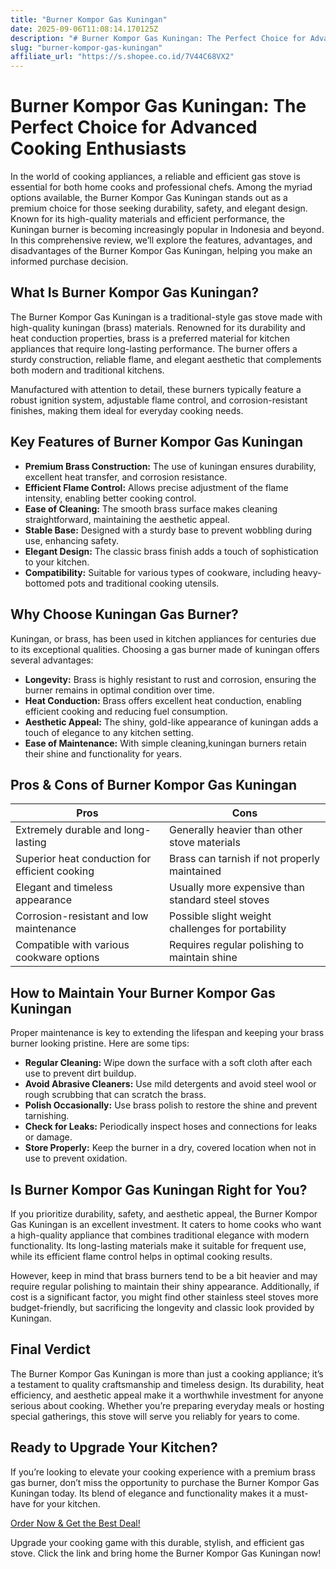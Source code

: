 ```yaml
---
title: "Burner Kompor Gas Kuningan"
date: 2025-09-06T11:08:14.170125Z
description: "# Burner Kompor Gas Kuningan: The Perfect Choice for Advanced Cooking Enthusiasts..."
slug: "burner-kompor-gas-kuningan"
affiliate_url: "https://s.shopee.co.id/7V44C68VX2"
---
```

# Burner Kompor Gas Kuningan: The Perfect Choice for Advanced Cooking Enthusiasts

In the world of cooking appliances, a reliable and efficient gas stove is essential for both home cooks and professional chefs. Among the myriad options available, the Burner Kompor Gas Kuningan stands out as a premium choice for those seeking durability, safety, and elegant design. Known for its high-quality materials and efficient performance, the Kuningan burner is becoming increasingly popular in Indonesia and beyond. In this comprehensive review, we’ll explore the features, advantages, and disadvantages of the Burner Kompor Gas Kuningan, helping you make an informed purchase decision.

## What Is Burner Kompor Gas Kuningan?

The Burner Kompor Gas Kuningan is a traditional-style gas stove made with high-quality kuningan (brass) materials. Renowned for its durability and heat conduction properties, brass is a preferred material for kitchen appliances that require long-lasting performance. The burner offers a sturdy construction, reliable flame, and elegant aesthetic that complements both modern and traditional kitchens.

Manufactured with attention to detail, these burners typically feature a robust ignition system, adjustable flame control, and corrosion-resistant finishes, making them ideal for everyday cooking needs.

## Key Features of Burner Kompor Gas Kuningan

- **Premium Brass Construction:** The use of kuningan ensures durability, excellent heat transfer, and corrosion resistance.
- **Efficient Flame Control:** Allows precise adjustment of the flame intensity, enabling better cooking control.
- **Ease of Cleaning:** The smooth brass surface makes cleaning straightforward, maintaining the aesthetic appeal.
- **Stable Base:** Designed with a sturdy base to prevent wobbling during use, enhancing safety.
- **Elegant Design:** The classic brass finish adds a touch of sophistication to your kitchen.
- **Compatibility:** Suitable for various types of cookware, including heavy-bottomed pots and traditional cooking utensils.

## Why Choose Kuningan Gas Burner?

Kuningan, or brass, has been used in kitchen appliances for centuries due to its exceptional qualities. Choosing a gas burner made of kuningan offers several advantages:

- **Longevity:** Brass is highly resistant to rust and corrosion, ensuring the burner remains in optimal condition over time.
- **Heat Conduction:** Brass offers excellent heat conduction, enabling efficient cooking and reducing fuel consumption.
- **Aesthetic Appeal:** The shiny, gold-like appearance of kuningan adds a touch of elegance to any kitchen setting.
- **Ease of Maintenance:** With simple cleaning,kuningan burners retain their shine and functionality for years.

## Pros & Cons of Burner Kompor Gas Kuningan

| Pros                                              | Cons                                               |
|---------------------------------------------------|----------------------------------------------------|
| Extremely durable and long-lasting             | Generally heavier than other stove materials     |
| Superior heat conduction for efficient cooking | Brass can tarnish if not properly maintained    |
| Elegant and timeless appearance                | Usually more expensive than standard steel stoves |
| Corrosion-resistant and low maintenance        | Possible slight weight challenges for portability|
| Compatible with various cookware options       | Requires regular polishing to maintain shine    |

## How to Maintain Your Burner Kompor Gas Kuningan

Proper maintenance is key to extending the lifespan and keeping your brass burner looking pristine. Here are some tips:

- **Regular Cleaning:** Wipe down the surface with a soft cloth after each use to prevent dirt buildup.
- **Avoid Abrasive Cleaners:** Use mild detergents and avoid steel wool or rough scrubbing that can scratch the brass.
- **Polish Occasionally:** Use brass polish to restore the shine and prevent tarnishing.
- **Check for Leaks:** Periodically inspect hoses and connections for leaks or damage.
- **Store Properly:** Keep the burner in a dry, covered location when not in use to prevent oxidation.

## Is Burner Kompor Gas Kuningan Right for You?

If you prioritize durability, safety, and aesthetic appeal, the Burner Kompor Gas Kuningan is an excellent investment. It caters to home cooks who want a high-quality appliance that combines traditional elegance with modern functionality. Its long-lasting materials make it suitable for frequent use, while its efficient flame control helps in optimal cooking results.

However, keep in mind that brass burners tend to be a bit heavier and may require regular polishing to maintain their shiny appearance. Additionally, if cost is a significant factor, you might find other stainless steel stoves more budget-friendly, but sacrificing the longevity and classic look provided by Kuningan.

## Final Verdict

The Burner Kompor Gas Kuningan is more than just a cooking appliance; it’s a testament to quality craftsmanship and timeless design. Its durability, heat efficiency, and aesthetic appeal make it a worthwhile investment for anyone serious about cooking. Whether you’re preparing everyday meals or hosting special gatherings, this stove will serve you reliably for years to come.

## Ready to Upgrade Your Kitchen?

If you’re looking to elevate your cooking experience with a premium brass gas burner, don’t miss the opportunity to purchase the Burner Kompor Gas Kuningan today. Its blend of elegance and functionality makes it a must-have for your kitchen.

[Order Now & Get the Best Deal!](https://s.shopee.co.id/7V44C68VX2)

Upgrade your cooking game with this durable, stylish, and efficient gas stove. Click the link and bring home the Burner Kompor Gas Kuningan now!